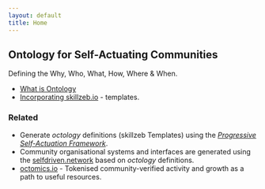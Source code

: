 ```yaml
---
layout: default
title: Home
---
```


## Ontology for Self-Actuating Communities

Defining the Why, Who, What, How, Where & When.

- [What is Ontology](/what-is-ontology/)
- [Incorporating skillzeb.io](https://skillzeb.io) - templates.

### Related
- Generate *octology* definitions (skillzeb Templates) using the *[Progressive Self-Actuation Framework](https://onboarding.selfdriven.foundation)*.
- Community organisational systems and interfaces are generated using the [selfdriven.network](https://selfdriven.network) based on *octology* definitions.
- [octomics.io](https://octomics.io) - Tokenised community-verified activity and growth as a path to useful resources.


